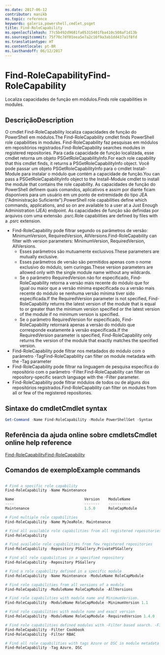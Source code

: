 ```yaml
---
ms.date: 2017-06-12
contributor: manikb
ms.topic: reference
keywords: galeria,powershell,cmdlet,psget
title: Find-RoleCapability
ms.openlocfilehash: 77c5b492d9681fa05315401fba410c508af1d13b
ms.sourcegitcommit: 75f70c7df01eea5e7a2c16f9a3ab1dd437a1f8fd
ms.translationtype: HT
ms.contentlocale: pt-BR
ms.lasthandoff: 06/12/2017
---
```

# <a name="find-rolecapability"></a><span data-ttu-id="46c61-103">Find-RoleCapability</span><span class="sxs-lookup"><span data-stu-id="46c61-103">Find-RoleCapability</span></span>

<span data-ttu-id="46c61-104">Localiza capacidades de função em módulos.</span><span class="sxs-lookup"><span data-stu-id="46c61-104">Finds role capabilities in modules.</span></span>

## <a name="description"></a><span data-ttu-id="46c61-105">Descrição</span><span class="sxs-lookup"><span data-stu-id="46c61-105">Description</span></span>
<span data-ttu-id="46c61-106">O cmdlet Find-RoleCapability localiza capacidades de função do PowerShell em módulos.</span><span class="sxs-lookup"><span data-stu-id="46c61-106">The Find-RoleCapability cmdlet finds PowerShell role capabilities in modules.</span></span> <span data-ttu-id="46c61-107">Find-RoleCapability faz pesquisas em módulos em repositórios registrados.</span><span class="sxs-lookup"><span data-stu-id="46c61-107">Find-RoleCapability searches modules in registered repositories.</span></span> <span data-ttu-id="46c61-108">Para cada capacidade de função localizada, esse cmdlet retorna um objeto PSGetRoleCapabilityInfo.</span><span class="sxs-lookup"><span data-stu-id="46c61-108">For each role capability that this cmdlet finds, it returns a PSGetRoleCapabilityInfo object.</span></span> <span data-ttu-id="46c61-109">Você pode passar um objeto PSGetRoleCapabilityInfo para o cmdlet Install-Module para instalar o módulo que contém a capacidade de função.</span><span class="sxs-lookup"><span data-stu-id="46c61-109">You can pass a PSGetRoleCapabilityInfo object to the Install-Module cmdlet to install the module that contains the role capability.</span></span>
<span data-ttu-id="46c61-110">As capacidades de função do PowerShell definem quais comandos, aplicativos e assim por diante ficam disponíveis para um usuário em um ponto de extremidade do tipo JEA ("Administração Suficiente").</span><span class="sxs-lookup"><span data-stu-id="46c61-110">PowerShell role capabilities define which commands, applications, and so on are available to a user at a Just Enough Administration (JEA) endpoint.</span></span> <span data-ttu-id="46c61-111">As capacidades de função são definidas por arquivos com uma extensão .psrc.</span><span class="sxs-lookup"><span data-stu-id="46c61-111">Role capabilities are defined by files with a .psrc extension.</span></span>

- <span data-ttu-id="46c61-112">Find-RoleCapability pode filtrar segundo os parâmetros de versão: MinimumVersion, RequiredVersion, AllVersions.</span><span class="sxs-lookup"><span data-stu-id="46c61-112">Find-RoleCapability can filter with version parameters: MinimumVersion, RequiredVersion, AllVersions.</span></span>
  - <span data-ttu-id="46c61-113">Esses parâmetros são mutuamente exclusivos.</span><span class="sxs-lookup"><span data-stu-id="46c61-113">These parameters are mutually exclusive.</span></span>
  - <span data-ttu-id="46c61-114">Esses parâmetros de versão são permitidos apenas com o nome exclusivo do módulo, sem curingas.</span><span class="sxs-lookup"><span data-stu-id="46c61-114">These version parameters are allowed only with the single module name without any wildcards.</span></span>
  - <span data-ttu-id="46c61-115">Se o parâmetro RequiredVersion não for especificado, Find-RoleCapability retorna a versão mais recente do módulo que for igual ou maior que a versão mínima especificada ou a versão mais recente do módulo se nenhuma versão mínima tiver sido especificada.</span><span class="sxs-lookup"><span data-stu-id="46c61-115">If the RequiredVersion parameter is not specified, Find-RoleCapability returns the latest version of the module that is equal to or greater than the minimum version specified or the latest version of the module if no minimum version is specified.</span></span>
  - <span data-ttu-id="46c61-116">Se o parâmetro RequiredVersion for especificado, Find-RoleCapability retornará apenas a versão do módulo que corresponde exatamente à versão especificada.</span><span class="sxs-lookup"><span data-stu-id="46c61-116">If the RequiredVersion parameter is specified, Find-RoleCapability only returns the version of the module that exactly matches the specified version.</span></span>
- <span data-ttu-id="46c61-117">Find-RoleCapability pode filtrar nos metadados do módulo com o parâmetro -Tag</span><span class="sxs-lookup"><span data-stu-id="46c61-117">Find-RoleCapability can filter on module metadata with the -Tag parameter</span></span>
- <span data-ttu-id="46c61-118">Find-RoleCapability pode filtrar na linguagem de pesquisa específica do repositório com o parâmetro -Filter.</span><span class="sxs-lookup"><span data-stu-id="46c61-118">Find-RoleCapability can filter on repository-specific search language with the -Filter parameter.</span></span>
- <span data-ttu-id="46c61-119">Find-RoleCapability pode filtrar módulos de todos ou de alguns dos repositórios registrados.</span><span class="sxs-lookup"><span data-stu-id="46c61-119">Find-RoleCapability can filter on modules from all or few of the registered repositories.</span></span>

## <a name="cmdlet-syntax"></a><span data-ttu-id="46c61-120">Sintaxe do cmdlet</span><span class="sxs-lookup"><span data-stu-id="46c61-120">Cmdlet syntax</span></span>
```powershell
Get-Command -Name Find-RoleCapability -Module PowerShellGet -Syntax
```

## <a name="cmdlet-online-help-reference"></a><span data-ttu-id="46c61-121">Referência da ajuda online sobre cmdlets</span><span class="sxs-lookup"><span data-stu-id="46c61-121">Cmdlet online help reference</span></span>

[<span data-ttu-id="46c61-122">Find-RoleCapability</span><span class="sxs-lookup"><span data-stu-id="46c61-122">Find-RoleCapability</span></span>](http://go.microsoft.com/fwlink/?LinkId=718029)

## <a name="example-commands"></a><span data-ttu-id="46c61-123">Comandos de exemplo</span><span class="sxs-lookup"><span data-stu-id="46c61-123">Example commands</span></span>
```powershell

# Find a specific role capability
Find-RoleCapability -Name Maintenance

Name                                Version    ModuleName                          Repository
----                                -------    ----------                          ----------
Maintenance                         1.5.0      RoleCapModule                       PrivatePSGallery

# Find multiple role capabilities
Find-RoleCapability -Name MyJeaRole, Maintenance

# Find all available role capabilities from all registered repositories
Find-RoleCapability

# Find available role capabilities from few registered repositories
Find-RoleCapability -Repository PSGallery,PrivatePSGallery

# Find all role capabilities in a specified repository
Find-RoleCapability -Repository PSGallery

# Find a role capability defined in a specific module
Find-RoleCapability -Name Maintenance -ModuleName RoleCapModule

# Find role capabilities from all versions of a module
Find-RoleCapability -ModuleName RoleCapModule -AllVersions

# Find role capabilities with module name and MinimumVersion.
Find-RoleCapability -ModuleName RoleCapModule -MinimumVersion 1.1

# Find role capabilities with module name and exact version
Find-RoleCapability -ModuleName RoleCapModule -RequiredVersion 1.4.0

# Find role capabilities defined modules with -Filter based search. -Filter searches in description and module names
Find-RoleCapability -Filter Cookbook
Find-RoleCapability -Filter RBAC

# Find all role capabilities with tags Azure or DSC in module metadata
Find-RoleCapability -Tag Azure, DSC

```

